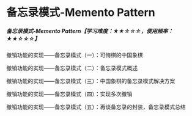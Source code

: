 # 备忘录模式-Memento Pattern

##### 备忘录模式-Memento Pattern【学习难度：★★☆☆☆，使用频率：★★☆☆☆】

撤销功能的实现——备忘录模式（一）：可悔棋的中国象棋

撤销功能的实现——备忘录模式（二）：备忘录模式概述

撤销功能的实现——备忘录模式（三）：中国象棋的备忘录模式解决方案

撤销功能的实现——备忘录模式（四）：实现多次撤销

撤销功能的实现——备忘录模式（五）：再谈备忘录的封装，备忘录模式总结